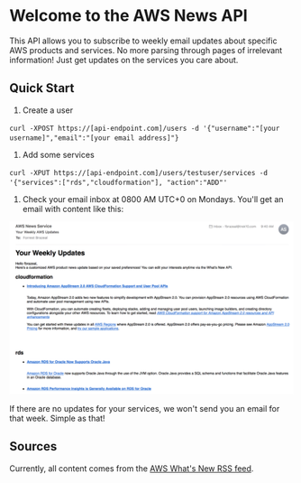 # Welcome to the AWS News API

This API allows you to subscribe to weekly email updates about specific AWS products and services. No more parsing through pages of irrelevant information! Just get updates on the services you care about.

## Quick Start

1. Create a user

`curl -XPOST https://[api-endpoint.com]/users -d '{"username":"[your username]","email":"[your email address]"}`

1. Add some services

`curl -XPUT https://[api-endpoint.com]/users/testuser/services -d '{"services":["rds","cloudformation"], "action":"ADD"'`

1. Check your email inbox at 0800 AM UTC+0 on Mondays. You'll get an email with content like this:

![Sample email](img/sample-email.png "Sample email")

If there are no updates for your services, we won't send you an email for that week. Simple as that!

## Sources

Currently, all content comes from the [AWS What's New RSS feed](https://aws.amazon.com/new/feed/).
